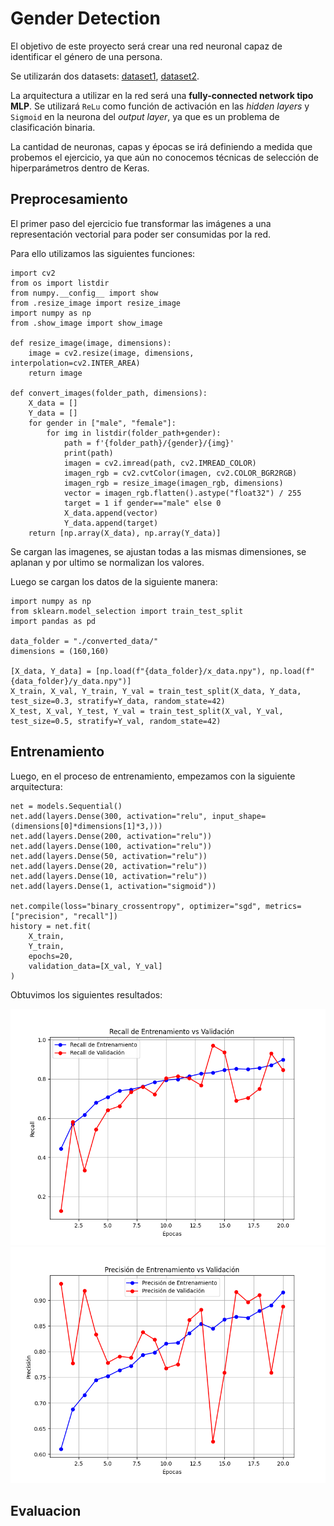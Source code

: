 # Gender Detection

El objetivo de este proyecto será crear una red neuronal capaz de identificar el género de una persona.

Se utilizarán dos datasets: [dataset1](https://www.kaggle.com/datasets/vishesh1412/celebrity-face-image-dataset), [dataset2](https://www.kaggle.com/datasets/ashwingupta3012/male-and-female-faces-dataset).

La arquitectura a utilizar en la red será una **fully-connected network tipo MLP**. Se utilizará `ReLu` como función de activación en las *hidden layers* y `Sigmoid` en la neurona del *output layer*, ya que es un problema de clasificación binaria.

La cantidad de neuronas, capas y épocas se irá definiendo a medida que probemos el ejercicio, ya que aún no conocemos técnicas de selección de hiperparámetros dentro de Keras.


## Preprocesamiento

El primer paso del ejercicio fue transformar las imágenes a una representación vectorial para poder ser consumidas por la red.

Para ello utilizamos las siguientes funciones:

```
import cv2
from os import listdir
from numpy.__config__ import show
from .resize_image import resize_image
import numpy as np
from .show_image import show_image

def resize_image(image, dimensions):
    image = cv2.resize(image, dimensions, interpolation=cv2.INTER_AREA)
    return image

def convert_images(folder_path, dimensions):
    X_data = []
    Y_data = []
    for gender in ["male", "female"]:
        for img in listdir(folder_path+gender):
            path = f'{folder_path}/{gender}/{img}'
            print(path)
            imagen = cv2.imread(path, cv2.IMREAD_COLOR)
            imagen_rgb = cv2.cvtColor(imagen, cv2.COLOR_BGR2RGB)
            imagen_rgb = resize_image(imagen_rgb, dimensions)
            vector = imagen_rgb.flatten().astype("float32") / 255
            target = 1 if gender=="male" else 0
            X_data.append(vector)
            Y_data.append(target)
    return [np.array(X_data), np.array(Y_data)]
```

Se cargan las imagenes, se ajustan todas a las mismas dimensiones, se aplanan y por ultimo se normalizan los valores.

Luego se cargan los datos de la siguiente manera:


```
import numpy as np
from sklearn.model_selection import train_test_split
import pandas as pd

data_folder = "./converted_data/"
dimensions = (160,160)

[X_data, Y_data] = [np.load(f"{data_folder}/x_data.npy"), np.load(f"{data_folder}/y_data.npy")]
X_train, X_val, Y_train, Y_val = train_test_split(X_data, Y_data, test_size=0.3, stratify=Y_data, random_state=42)
X_test, X_val, Y_test, Y_val = train_test_split(X_val, Y_val, test_size=0.5, stratify=Y_val, random_state=42)
```


## Entrenamiento

Luego, en el proceso de entrenamiento, empezamos con la siguiente arquitectura:


```
net = models.Sequential()
net.add(layers.Dense(300, activation="relu", input_shape=(dimensions[0]*dimensions[1]*3,)))
net.add(layers.Dense(200, activation="relu"))
net.add(layers.Dense(100, activation="relu"))
net.add(layers.Dense(50, activation="relu"))
net.add(layers.Dense(20, activation="relu"))
net.add(layers.Dense(10, activation="relu"))
net.add(layers.Dense(1, activation="sigmoid"))

net.compile(loss="binary_crossentropy", optimizer="sgd", metrics=["precision", "recall"])
history = net.fit(
    X_train,
    Y_train,
    epochs=20,
    validation_data=[X_val, Y_val]
)
```

Obtuvimos los siguientes resultados:

![Imagen1](./performance_images/test1/recall_performance.png)
![Imagen1](./performance_images/test1/precision_performance.png)

## Evaluacion
